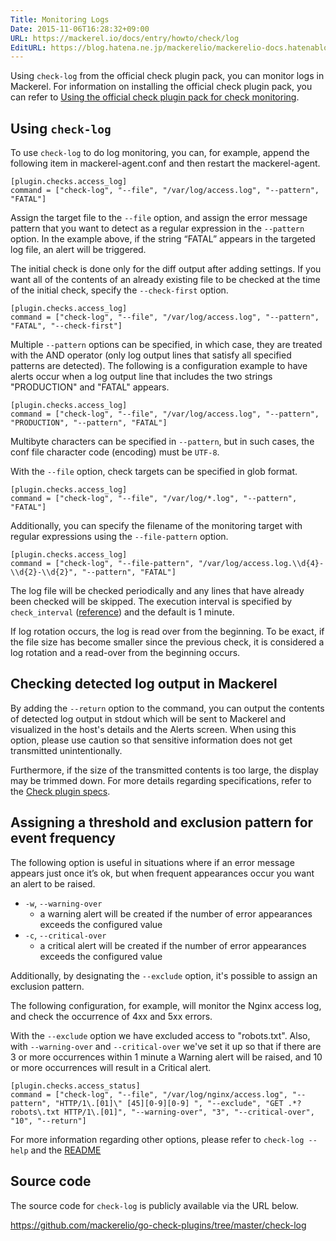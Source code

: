 ```yaml
---
Title: Monitoring Logs
Date: 2015-11-06T16:28:32+09:00
URL: https://mackerel.io/docs/entry/howto/check/log
EditURL: https://blog.hatena.ne.jp/mackerelio/mackerelio-docs.hatenablog.mackerel.io/atom/entry/6653458415127142958
---
```


Using `check-log` from the official check plugin pack, you can monitor logs in Mackerel. For information on installing the official check plugin pack, you can refer to [Using the official check plugin pack for check monitoring](https://mackerel.io/docs/entry/howto/mackerel-check-plugins).

## Using `check-log`

To use `check-log` to do log monitoring, you can, for example, append the following item in mackerel-agent.conf and then restart the mackerel-agent.

```config
[plugin.checks.access_log]
command = ["check-log", "--file", "/var/log/access.log", "--pattern", "FATAL"]
```

Assign the target file to the `--file` option, and assign the error message pattern that you want to detect as a regular expression in the `--pattern` option. In the example above, if the string “FATAL” appears in the targeted log file, an alert will be triggered.

The initial check is done only for the diff output after adding settings. If you want all of the contents of an already existing file to be checked at the time of the initial check, specify the `--check-first` option.

```config
[plugin.checks.access_log]
command = ["check-log", "--file", "/var/log/access.log", "--pattern", "FATAL", "--check-first"]
```

Multiple `--pattern` options can be specified, in which case, they are treated with the AND operator (only log output lines that satisfy all specified patterns are detected). The following is a configuration example to have alerts occur when a log output line that includes the two strings "PRODUCTION" and "FATAL" appears.

```config
[plugin.checks.access_log]
command = ["check-log", "--file", "/var/log/access.log", "--pattern", "PRODUCTION", "--pattern", "FATAL"]
```

Multibyte characters can be specified in `--pattern`, but in such cases, the conf file character code (encoding) must be `UTF-8`.

With the `--file` option, check targets can be specified in glob format.

```config
[plugin.checks.access_log]
command = ["check-log", "--file", "/var/log/*.log", "--pattern", "FATAL"]
```

Additionally, you can specify the filename of the monitoring target with regular expressions using the `--file-pattern` option.

```config
[plugin.checks.access_log]
command = ["check-log", "--file-pattern", "/var/log/access.log.\\d{4}-\\d{2}-\\d{2}", "--pattern", "FATAL"]
```

The log file will be checked periodically and any lines that have already been checked will be skipped. The execution interval is specified by `check_interval` ([reference](https://mackerel.io/docs/entry/custom-checks)) and the default is 1 minute.


If log rotation occurs, the log is read over from the beginning. To be exact, if the file size has become smaller since the previous check, it is considered a log rotation and a read-over from the beginning occurs.  

## Checking detected log output in Mackerel

By adding the `--return` option to the command, you can output the contents of detected log output in stdout which will be sent to Mackerel and visualized in the host's details and the Alerts screen. When using this option, please use caution so that sensitive information does not get transmitted unintentionally.

Furthermore, if the size of the transmitted contents is too large, the display may be trimmed down. For more details regarding specifications, refer to the [Check plugin specs](https://mackerel.io/docs/entry/custom-checks#plugin).

## Assigning a threshold and exclusion pattern for event frequency

The following option is useful in situations where if an error message appears just once it’s ok, but when frequent appearances occur you want an alert to be raised.

- `-w`, `--warning-over`
  - a warning alert will be created if the number of error appearances exceeds the configured value
- `-c`, `--critical-over`
  - a critical alert will be created if the number of error appearances exceeds the configured value
  
Additionally, by designating the `--exclude` option, it's possible to assign an exclusion pattern.

The following configuration, for example, will monitor the Nginx access log, and check the occurrence of 4xx and 5xx errors.

With the `--exclude` option we have excluded access to "robots.txt". Also, with `--warning-over` and `--critical-over` we've set it up so that if there are 3 or more occurrences within 1 minute a Warning alert will be raised, and 10 or more occurrences will result in a Critical alert.

```config
[plugin.checks.access_status]
command = ["check-log", "--file", "/var/log/nginx/access.log", "--pattern", "HTTP/1\.[01]\" [45][0-9][0-9] ", "--exclude", "GET .*?robots\.txt HTTP/1\.[01]", "--warning-over", "3", "--critical-over", "10", "--return"]
```

For more information regarding other options, please refer to `check-log --help` and the [README](https://github.com/mackerelio/go-check-plugins/blob/master/check-log/README.md)

## Source code

The source code for `check-log` is publicly available via the URL below.

<https://github.com/mackerelio/go-check-plugins/tree/master/check-log>
